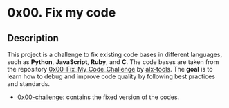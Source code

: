 # 0x00. Fix my code

## Description

This project is a challenge to fix existing code bases in different languages, such as **Python**, **JavaScript**, **Ruby**, and **C**. The code bases are taken from the repository [0x00-Fix_My_Code_Challenge]() by [alx-tools](https://github.com/alx-tools/0x00-Fix_My_Code_Challenge). The **goal** is to learn how to debug and improve code quality by following best practices and standards.

- [0x00-challenge](https://github.com/ahmedmkamal313/Fix_My_Code_Challenge/tree/master/0x00-challenge): contains the fixed version of the codes.
